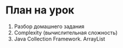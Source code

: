 # План на урок <br/>
1. Разбор домашнего задания  <br/>
2. Complexity (вычислительная сложность)  <br/>
3. Java Collection Framework. ArrayList  <br/>
